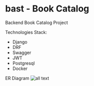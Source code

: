 # bast - Book Catalog

Backend Book Catalog Project

Technologies Stack:
 - Django
 - DRF
 - Swagger
 - JWT
 - Postgresql
 - Docker

ER Diagram
![all text](https://imgur.com/YEerdI4)
